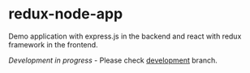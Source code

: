 # redux-node-app
Demo application with express.js in the backend and react with redux framework in the frontend.

*Development in progress* - Please check [development](https://github.com/sudheeshcm/redux-node-app/tree/development) branch.
